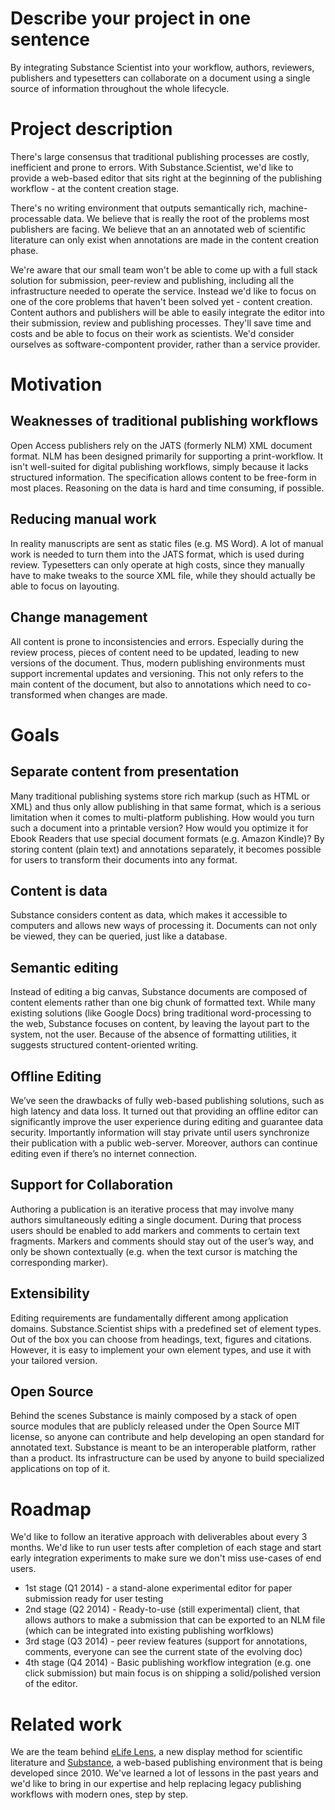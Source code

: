 # Describe your project in one sentence

By integrating Substance Scientist into your workflow, authors, reviewers, publishers and typesetters can collaborate on a document using a single source of information throughout the whole lifecycle.

# Project description

There's large consensus that traditional publishing processes are costly, inefficient and prone to errors. With Substance.Scientist, we'd like to provide a web-based editor that sits right at the beginning of the publishing workflow - at the content creation stage.

There's no writing environment that outputs semantically rich, machine-processable data. We believe that is really the root of the problems most publishers are facing. We believe that an an annotated web of scientific literature can only exist when annotations are made in the content creation phase.

We're aware that our small team won't be able to come up with a full stack solution for submission, peer-review and publishing, including all the infrastructure needed to operate the service. Instead we'd like to focus on one of the core problems that haven't been solved yet - content creation. Content authors and publishers will be able to easily integrate the editor into their submission, review and publishing processes. They'll save time and costs and be able to focus on their work as scientists. We'd consider ourselves as software-compontent provider, rather than a service provider.


# Motivation

## Weaknesses of traditional publishing workflows

Open Access publishers rely on the JATS (formerly NLM) XML document format. NLM has been designed primarily for supporting a print-workflow. It isn't well-suited for digital publishing workflows, simply because it lacks structured information. The specification allows content to be free-form in most places. Reasoning on the data is hard and time consuming, if possible.

## Reducing manual work

In reality manuscripts are sent as static files (e.g. MS Word). A lot of manual work is needed to turn them into the JATS format, which is used during review. Typesetters can only operate at high costs, since they manually have to make tweaks to the source XML file, while they should actually be able to focus on layouting.

## Change management

All content is prone to inconsistencies and errors. Especially during the review process, pieces of content need to be updated, leading to new versions of the document. Thus, modern publishing environments must support incremental updates and versioning. This not only refers to the main content of the document, but also to annotations which need to co-transformed when changes are made.

# Goals

## Separate content from presentation

Many traditional publishing systems store rich markup (such as HTML or XML) and thus only allow publishing in that same format, which is a serious limitation when it comes to multi-platform publishing. How would you turn such a document into a printable version? How would you optimize it for Ebook Readers that use special document formats (e.g. Amazon Kindle)? By storing content (plain text) and annotations separately, it becomes possible for users to transform their documents into any format.

## Content is data

Substance considers content as data, which makes it accessible to computers and allows new ways of processing it. Documents can not only be viewed, they can be queried, just like a database.


## Semantic editing

Instead of editing a big canvas, Substance documents are composed of content elements rather than one big chunk of formatted text. While many existing solutions (like Google Docs) bring traditional word-processing to the web, Substance focuses on content, by leaving the layout part to the system, not the user. Because of the absence of formatting utilities, it suggests structured content-oriented writing.

## Offline Editing

We’ve seen the drawbacks of fully web-based publishing solutions, such as high latency and data loss. It turned out that providing an offline editor can significantly improve the user experience during editing and guarantee data security. Importantly information will stay private until users synchronize their publication with a public web-server. Moreover, authors can continue editing even if there’s no internet connection.

## Support for Collaboration

Authoring a publication is an iterative process that may involve many authors simultaneously editing a single document. During that process users should be enabled to add markers and comments to certain text fragments. Markers and comments should stay out of the user’s way, and only be shown contextually (e.g. when the text cursor is matching the corresponding marker).


## Extensibility

Editing requirements are fundamentally different among application domains. Substance.Scientist ships with a predefined set of element types. Out of the box you can choose from headings, text, figures and citations. However, it is easy to implement your own element types, and use it with your tailored version.

## Open Source

Behind the scenes Substance is mainly composed by a stack of open source modules that are publicly released under the Open Source MIT license, so anyone can contribute and help developing an open standard for annotated text. Substance is meant to be an interoperable platform, rather than a product. Its infrastructure can be used by anyone to build specialized applications on top of it.

# Roadmap

We'd like to follow an iterative approach with deliverables about every 3 months. We'd like to run user tests after completion of each stage and start early integration experiments to make sure we don't miss use-cases of end users.

- 1st stage (Q1 2014) - a stand-alone experimental editor for paper submission ready for user testing
- 2nd stage (Q2 2014) - Ready-to-use (still experimental) client, that allows authors to make a submission that can be exported to an NLM file (which can be integrated into existing publishing worfklows)
- 3rd stage (Q3 2014) - peer review features (support for annotations, comments, everyone can see the current state of the evolving doc)
- 4th stage (Q4 2014) - Basic publishing workflow integration (e.g. one click submission) but main focus is on shipping a solid/polished version of the editor.

# Related work

We are the team behind [eLife Lens](http://lens.elifesciences.org), a new display method for scientific literature and [Substance](http://substance.io), a web-based publishing environment that is being developed since 2010. We've learned a lot of lessons in the past years and we'd like to bring in our expertise and help replacing legacy publishing workflows with modern ones, step by step.


